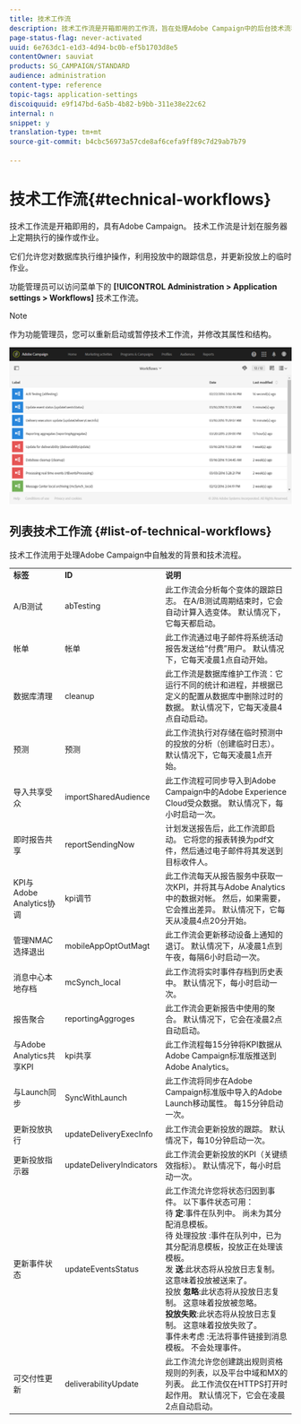 ```yaml
---
title: 技术工作流
description: 技术工作流是开箱即用的工作流，旨在处理Adobe Campaign中的后台技术流程，从而确保平台的正确行为。
page-status-flag: never-activated
uuid: 6e763dc1-e1d3-4d94-bc0b-ef5b1703d8e5
contentOwner: sauviat
products: SG_CAMPAIGN/STANDARD
audience: administration
content-type: reference
topic-tags: application-settings
discoiquuid: e9f147bd-6a5b-4b82-b9bb-311e38e22c62
internal: n
snippet: y
translation-type: tm+mt
source-git-commit: b4cbc56973a57cde8af6cefa9ff89c7d29ab7b79

---
```



# 技术工作流{#technical-workflows}

技术工作流是开箱即用的，具有Adobe Campaign。 技术工作流是计划在服务器上定期执行的操作或作业。

它们允许您对数据库执行维护操作，利用投放中的跟踪信息，并更新投放上的临时作业。

功能管理员可以访问菜单下的 **[!UICONTROL Administration > Application settings > Workflows]** 技术工作流。

>[!NOTE]
>
>作为功能管理员，您可以重新启动或暂停技术工作流，并修改其属性和结构。

![](assets/technical_workflows.png)

## 列表技术工作流 {#list-of-technical-workflows}

技术工作流用于处理Adobe Campaign中自触发的背景和技术流程。

<table> 
 <tbody> 
  <tr> 
   <td> <strong>标签</strong><br /> </td> 
   <td> <strong>ID</strong><br /> </td> 
   <td> <strong>说明</strong><br /> </td> 
  </tr> 
  <tr> 
   <td> <span class="uicontrol">A/B测试</span><br /> </td> 
   <td> <span class="uicontrol">abTesting</span><br /> </td> 
   <td> 此工作流会分析每个变体的跟踪日志。 在A/B测试周期结束时，它会自动计算入选变体。 默认情况下，它每天都启动。<br /> </td> 
  </tr> 
  <tr> 
   <td> <span class="uicontrol">帐单</span><br /> </td> 
   <td> <span class="uicontrol">帐单</span><br /> </td> 
   <td> 此工作流通过电子邮件将系统活动报告发送给“付费”用户。 默认情况下，它每天凌晨1点自动开始。<br /> </td> 
  </tr> 
  <tr> 
   <td> <span class="uicontrol">数据库清理</span><br /> </td> 
   <td> <span class="uicontrol">cleanup</span><br /> </td> 
   <td> 此工作流是数据库维护工作流：它运行不同的统计和进程，并根据已定义的配置从数据库中删除过时的数据。 默认情况下，它每天凌晨4点自动启动。<br /> </td> 
  </tr> 
  <tr> 
   <td> <span class="uicontrol">预测</span><br /> </td> 
   <td> <span class="uicontrol">预测</span><br /> </td> 
   <td> 此工作流执行对存储在临时预测中的投放的分析（创建临时日志）。 默认情况下，它每天凌晨1点开始。 <br /> </td> 
  </tr> 
  <tr> 
   <td> <span class="uicontrol">导入共享受众</span><br /> </td> 
   <td> <span class="uicontrol">importSharedAudience</span><br /> </td> 
   <td> 此工作流程可同步导入到Adobe Campaign中的Adobe Experience Cloud受众数据。 默认情况下，每小时启动一次。<br /> </td> 
  </tr> 
  <tr> 
   <td> <span class="uicontrol">即时报告共享</span><br /> </td> 
   <td> <span class="uicontrol">reportSendingNow</span><br /> </td> 
   <td> 计划发送报告后，此工作流即启动。 它将您的报表转换为pdf文件，然后通过电子邮件将其发送到目标收件人。<br /> </td> 
  </tr> 
  <tr> 
   <td> <span class="uicontrol">KPI与Adobe Analytics协调</span><br /> </td> 
   <td> <span class="uicontrol">kpi调节</span><br /> </td> 
   <td> 此工作流每天从报告服务中获取一次KPI，并将其与Adobe Analytics中的数据对帐。 然后，如果需要，它会推出差异。 默认情况下，它每天从凌晨4点20分开始。<br /> </td> 
  </tr> 
  <tr> 
   <td> <span class="uicontrol">管理NMAC选择退出</span><br /> </td> 
   <td> <span class="uicontrol">mobileAppOptOutMagt</span><br /> </td> 
   <td> 此工作流会更新移动设备上通知的退订。 默认情况下，从凌晨1点到午夜，每隔6小时启动一次。<br /> </td> 
  </tr> 
  <tr> 
   <td> <span class="uicontrol">消息中心本地存档</span><br /> </td> 
   <td> <span class="uicontrol">mcSynch_local</span><br /> </td> 
   <td> 此工作流将实时事件存档到历史表中。 默认情况下，每小时启动一次。<br /> </td> 
  </tr> 
  <tr> 
   <td> <span class="uicontrol">报告聚合</span><br /> </td> 
   <td> <span class="uicontrol">reportingAggroges</span><br /> </td> 
   <td> 此工作流会更新报告中使用的聚合。 默认情况下，它会在凌晨2点自动启动。<br /> </td> 
  </tr> 
  <tr> 
   <td> <span class="uicontrol">与Adobe Analytics共享KPI</span><br /> </td> 
   <td> <span class="uicontrol">kpi共享</span><br /> </td> 
   <td> 此工作流程每15分钟将KPI数据从Adobe Campaign标准版推送到Adobe Analytics。<br /> </td> 
  </tr> 
    </tr> 
   <tr> 
   <td> <span class="uicontrol">与Launch同步</span><br /> </td> 
   <td> <span class="uicontrol">SyncWithLaunch</span><br /> </td> 
   <td> 此工作流将同步在Adobe Campaign标准版中导入的Adobe Launch移动属性。 每15分钟启动一次。<br /> </td> 
  </tr>
  <tr> 
   <td> <span class="uicontrol">更新投放执行</span><br /> </td> 
   <td> <span class="uicontrol">updateDeliveryExecInfo</span><br /> </td> 
   <td> 此工作流会更新投放的跟踪。 默认情况下，每10分钟启动一次。<br /> </td> 
  </tr> 
  <tr> 
   <td> <span class="uicontrol">更新投放指示器</span><br /> </td> 
   <td> <span class="uicontrol">updateDeliveryIndicators</span><br /> </td> 
   <td> 此工作流会更新投放的KPI（关键绩效指标）。 默认情况下，每小时启动一次。<br /> </td> 
  </tr> 
  <tr> 
   <td> <span class="uicontrol">更新事件状态</span><br /> </td> 
   <td> <span class="uicontrol">updateEventsStatus</span><br /> </td> 
   <td> 此工作流允许您将状态归因到事件。 以下事件状态可用：<br /> 待 <strong>定</strong>:事件在队列中。 尚未为其分配消息模板。<br /> 待 <span class="uicontrol">处理投放</span> :事件在队列中，已为其分配消息模板，投放正在处理该模板。<br /> 发 <strong>送</strong>:此状态将从投放日志复制。 这意味着投放被送来了。<br /> 投放 <strong>忽略</strong>:此状态将从投放日志复制。 这意味着投放被忽略。<br /> <strong>投放失败</strong>:此状态将从投放日志复制。 这意味着投放失败了。<br /> <span class="uicontrol">事件未考虑</span> :无法将事件链接到消息模板。 不会处理事件。<br /> </td> 
  </tr> 
  <tr> 
   <td> <span class="uicontrol">可交付性更新</span><br /> </td> 
   <td> <span class="uicontrol">deliverabilityUpdate</span><br /> </td> 
   <td> 此工作流允许您创建跳出规则资格规则的列表，以及平台中域和MX的列表。 此工作流仅在HTTPS打开时起作用。 默认情况下，它会在凌晨2点自动启动。<br /> </td> 
  </tr> 
 </tbody> 
</table>

